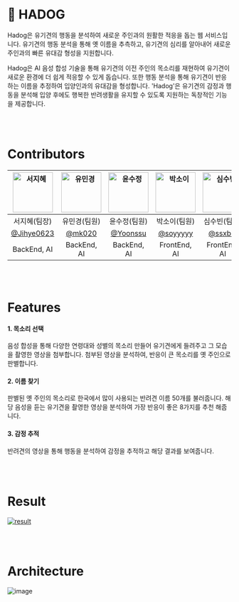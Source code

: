 # 🐶 HADOG 

Hadog은 유기견의 행동을 분석하여 새로운 주인과의 원활한 적응을 돕는 웹 서비스입니다. 유기견의 행동 분석을 통해 옛 이름을 추측하고, 유기견의 심리를 알아내어 새로운 주인과의 빠른 유대감 형성을 지원합니다.

Hadog은 AI 음성 합성 기술을 통해 유기견의 이전 주인의 목소리를 재현하여 유기견이 새로운 환경에 더 쉽게 적응할 수 있게 돕습니다. 또한 행동 분석을 통해 유기견이 반응하는 이름을 추정하여 입양인과의 유대감을 형성합니다. 'Hadog'은 유기견의 감정과 행동을 분석해 입양 후에도 행복한 반려생활을 유지할 수 있도록 지원하는 독창적인 기능을 제공합니다.

<br/>
<br/>

# Contributors
| <img src="https://avatars.githubusercontent.com/u/123048615?v=4" width=90px alt="서지혜"/>  | <img src="https://avatars.githubusercontent.com/u/101331330?v=4" width=90px alt="유민경"/>  | <img src="https://avatars.githubusercontent.com/u/136547010?v=4" width=90px alt="윤수정"/>  | <img src="https://avatars.githubusercontent.com/u/90364636?v=4" width=90px alt="박소이"/>  | <img src="https://avatars.githubusercontent.com/u/133107887?v=4" width=90px alt="심수빈"/>  |
| :-----: | :-----: | :-----: | :-----: |  :-----: |
| 서지혜(팀장) | 유민경(팀원)  | 윤수정(팀원) | 박소이(팀원) | 심수빈(팀원) |
| [@Jihye0623](https://github.com/jihye0623) | [@mk020](https://github.com/mk020)  | [@Yoonssu](https://github.com/Yoonssu) | [@soyyyyy](https://github.com/soyyyyy) |  [@ssxbin](https://github.com/ssxbin) |
| BackEnd, AI| BackEnd, AI| BackEnd, AI| FrontEnd, AI | FrontEnd, AI |

<br/>
<br/>


# Features

#### 1. 목소리 선택

음성 합성을 통해 다양한 연령대와 성별의 목소리 만들어 유기견에게 들려주고 그 모습을 촬영한 영상을 첨부합니다. 첨부된 영상을 분석하여, 반응이 큰 목소리를 옛 주인으로 판별합니다.

#### 2. 이름 찾기

판별된 옛 주인의 목소리로 한국에서 많이 사용되는 반려견 이름 50개를 불러줍니다. 해당 음성을 듣는 유기견을 촬영한 영상을 분석하여 가장 반응이 좋은 8가지를 추천 해줍니다.

#### 3. 감정 추적

반려견의 영상을 통해 행동을 분석하여 감정을 추적하고 해당 결과를 보여줍니다.

<br/>
<br/>

# Result
[![result](http://i.ytimg.com/vi/zLgkqilzVTs/0.jpg)](https://www.youtube.com/watch?v=zLgkqilzVTs)

<br/>
<br/>

# Architecture

![image](https://github.com/user-attachments/assets/7c640493-2b8f-497c-99d4-6b77fe8bf22c)


